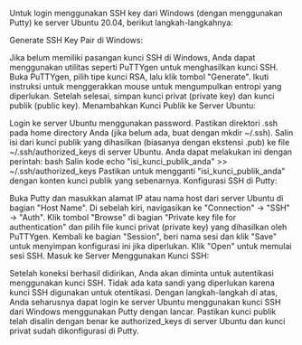 Untuk login menggunakan SSH key dari Windows (dengan menggunakan Putty) ke server Ubuntu 20.04, berikut langkah-langkahnya:

Generate SSH Key Pair di Windows:

Jika belum memiliki pasangan kunci SSH di Windows, Anda dapat menggunakan utilitas seperti PuTTYgen untuk menghasilkan kunci SSH.
Buka PuTTYgen, pilih tipe kunci RSA, lalu klik tombol "Generate". Ikuti instruksi untuk menggerakkan mouse untuk mengumpulkan entropi yang diperlukan.
Setelah selesai, simpan kunci privat (private key) dan kunci publik (public key).
Menambahkan Kunci Publik ke Server Ubuntu:

Login ke server Ubuntu menggunakan password.
Pastikan direktori .ssh pada home directory Anda (jika belum ada, buat dengan mkdir ~/.ssh).
Salin isi dari kunci publik yang dihasilkan (biasanya dengan ekstensi .pub) ke file ~/.ssh/authorized_keys di server Ubuntu. Anda dapat melakukan ini dengan perintah:
bash
Salin kode
echo "isi_kunci_publik_anda" >> ~/.ssh/authorized_keys
Pastikan untuk mengganti "isi_kunci_publik_anda" dengan konten kunci publik yang sebenarnya.
Konfigurasi SSH di Putty:

Buka Putty dan masukkan alamat IP atau nama host dari server Ubuntu di bagian "Host Name".
Di sebelah kiri, navigasikan ke "Connection" -> "SSH" -> "Auth".
Klik tombol "Browse" di bagian "Private key file for authentication" dan pilih file kunci privat (private key) yang dihasilkan oleh PuTTYgen.
Kembali ke bagian "Session", beri nama sesi dan klik "Save" untuk menyimpan konfigurasi ini jika diperlukan.
Klik "Open" untuk memulai sesi SSH.
Masuk ke Server Menggunakan Kunci SSH:

Setelah koneksi berhasil didirikan, Anda akan diminta untuk autentikasi menggunakan kunci SSH. Tidak ada kata sandi yang diperlukan karena kunci SSH digunakan untuk otentikasi.
Dengan langkah-langkah di atas, Anda seharusnya dapat login ke server Ubuntu menggunakan kunci SSH dari Windows menggunakan Putty dengan lancar. Pastikan kunci publik telah disalin dengan benar ke authorized_keys di server Ubuntu dan kunci privat sudah dikonfigurasi di Putty.
